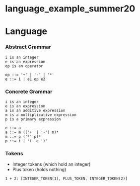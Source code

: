 # language_example_summer20

# Language #

### Abstract Grammar ###

```
i is an integer
e is an expression
op is an operator

op ::= '+' | '-' | '*'
e ::= i | e1 op e2
```

### Concrete Grammar ###

```
i is an integer
e is an expression
a is an additive expression
m is a multiplicative expression
p is a primary expression

e ::= a
a ::= m (('+' | '-') m)*
m ::= p ('*' p)*
p ::= i | '(' e ')'
```
### Tokens ###

- Integer tokens (which hold an integer)
- Plus token (holds nothing)

```
1 + 2: [INTEGER_TOKEN(1), PLUS_TOKEN, INTEGER_TOKEN(2)]
```
